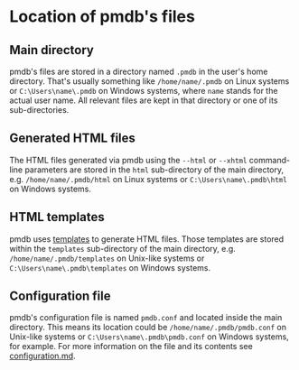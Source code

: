 # Location of pmdb's files

## Main directory

pmdb's files are stored in a directory named `.pmdb` in the user's home
directory. That's usually something like `/home/name/.pmdb` on Linux systems or
`C:\Users\name\.pmdb` on Windows systems, where `name` stands for the actual
user name. All relevant files are kept in that directory or one of its
sub-directories.

## Generated HTML files

The HTML files generated via pmdb using the `--html` or `--xhtml` command-line
parameters are stored in the `html` sub-directory of the main directory, e.g.
`/home/name/.pmdb/html` on Linux systems or `C:\Users\name\.pmdb\html` on
Windows systems.

## HTML templates

pmdb uses [templates](templates.md) to generate HTML files. Those templates are
stored within the `templates` sub-directory of the main directory, e.g.
`/home/name/.pmdb/templates`  on Unix-like systems or
`C:\Users\name\.pmdb\templates` on Windows systems.

## Configuration file

pmdb's configuration file is named `pmdb.conf` and located inside the main
directory. This means its location could be `/home/name/.pmdb/pmdb.conf` on
Unix-like systems or `C:\Users\name\.pmdb\pmdb.conf` on Windows systems, for
example. For more information on the file and its contents
see [configuration.md](configuration.md).
